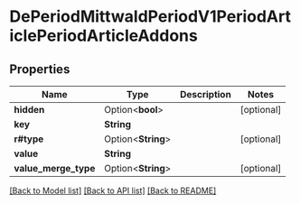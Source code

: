 # DePeriodMittwaldPeriodV1PeriodArticlePeriodArticleAddons

## Properties

Name | Type | Description | Notes
------------ | ------------- | ------------- | -------------
**hidden** | Option<**bool**> |  | [optional]
**key** | **String** |  | 
**r#type** | Option<**String**> |  | [optional]
**value** | **String** |  | 
**value_merge_type** | Option<**String**> |  | [optional]

[[Back to Model list]](../README.md#documentation-for-models) [[Back to API list]](../README.md#documentation-for-api-endpoints) [[Back to README]](../README.md)


